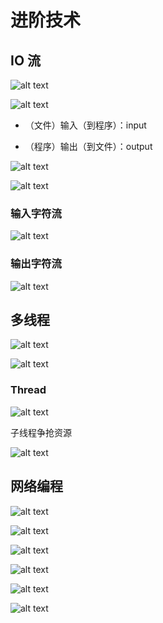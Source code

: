 # 进阶技术

## IO 流

![alt text](img/image-18.png)

![alt text](img/image-19.png)


- （文件）输入（到程序）：input

- （程序）输出（到文件）：output

![alt text](img/image-20.png)

![alt text](img/image-22.png)

### 输入字符流

![alt text](img/image-25.png)


### 输出字符流

![alt text](img/image-26.png)


## 多线程

![alt text](img/image-28.png)

![alt text](img/image-29.png)

### Thread

![alt text](img/image-31.png)

子线程争抢资源

![alt text](img/image-30.png)


## 网络编程

![alt text](img/image-32.png)

![alt text](img/image-33.png)

![alt text](img/image-34.png)

![alt text](img/image-35.png)

![alt text](img/image-39.png)

![alt text](img/image-40.png)


